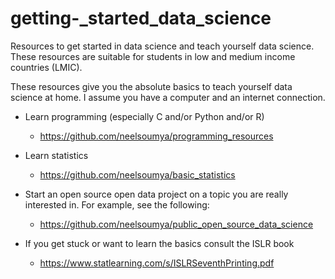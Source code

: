 # getting-_started_data_science


Resources to get started in data science and teach yourself data science. These resources are suitable for students in low and medium income countries (LMIC). 

These resources give you the absolute basics to teach yourself data science at home. I assume you have a computer and an internet connection.

* Learn programming (especially C and/or Python and/or R)

    * https://github.com/neelsoumya/programming_resources 

* Learn statistics

    * https://github.com/neelsoumya/basic_statistics


* Start an open source open data project on a topic you are really interested in. For example, see the following:

    * https://github.com/neelsoumya/public_open_source_data_science



* If you get stuck or want to learn the basics consult the ISLR book

    * https://www.statlearning.com/s/ISLRSeventhPrinting.pdf
